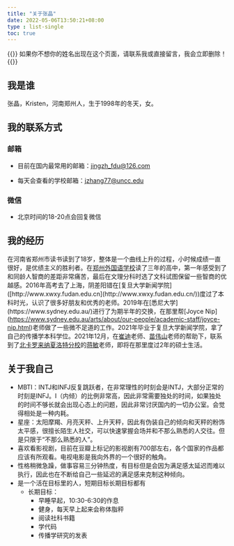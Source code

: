 ```yaml
---
title: "关于张晶"
date: 2022-05-06T13:50:21+08:00
type : list-single
toc: true
---
```


{{<block class="reminder">}}
如果你不想你的姓名出现在这个页面，请联系我或直接留言，我会立即删除！
{{<end>}}

## 我是谁

张晶，Kristen，河南郑州人，生于1998年的冬天，女。

## 我的联系方式
### 邮箱

- 目前在国内最常用的邮箱：jingzh_fdu@126.com

- 每天会查看的学校邮箱：jzhang77@uncc.edu

### 微信

- 北京时间的18-20点会回复微信

## 我的经历

在河南省郑州市读书读到了18岁，整体是一个曲线上升的过程，小时候成绩一直很好，是优绩主义的胜利者。在[郑州外国语学校]([http://www.zzfls.com.cn](http://www.zzfls.com.cn/))读了三年的高中，第一年感受到了和同龄人智商的差距非常痛苦，最后在文理分科时选了文科试图保留一些智商的优越感。2016年高考去了上海，阴差阳错在[复旦大学新闻学院]([http://www.xwxy.fudan.edu.cn](http://www.xwxy.fudan.edu.cn/))度过了本科时光，认识了很多好朋友和优秀的老师。2019年在[悉尼大学](https://www.sydney.edu.au/)进行了为期半年的交换，在那里帮[Joyce Nip](https://www.sydney.edu.au/arts/about/our-people/academic-staff/joyce-nip.html)老师做了一些微不足道的工作。2021年毕业于复旦大学新闻学院，拿了自己的传播学本科学位。2021年12月，在[崔迪](http://www.xwxy.fudan.edu.cn/node2/fdxwxy/jzyg/node816/node904/u1ai107548.html)老师、[苗伟山](https://scholar.google.com/citations?user=e7aipDYAAAAJ&hl=en)老师的帮助下，联系到了[北卡罗来纳夏洛特分校](https://www.charlotte.edu/)的[蒋敏](https://pages.charlotte.edu/min-jiang/)老师，即将在那里度过2年的硕士生活。

## 关于我自己

- MBTI：INTJ和INFJ反复跳跃者，在非常理性的时刻会是INTJ，大部分正常的时刻是INFJ。I（内倾）的比例非常高，因此非常需要独处的时间，如果独处的时间不够长就会出现心态上的问题，因此非常讨厌国内的一切办公室。会觉得相处是一种内耗。
- 星座：太阳摩羯、月亮天秤、上升天秤，因此有伪装自己的倾向和天秤的粉饰太平感，很擅长陌生人社交，可以快速掌握会场并和不那么熟悉的人交往。但是只限于“不那么熟悉的人”。
- 喜欢看影视剧，目前在豆瓣上标记的影视剧有700部左右，各个国家的作品都应该有所观看。电视电影是我向外界的一个很好的触角。
- 性格稍微急躁，做事容易三分钟热度，有目标但是会因为满足感太延迟而难以执行，因此也在不断给自己一些延迟的满足感来克制这种倾向。
- 是一个活在目标里的人，短期目标长期目标都有
  - 长期目标：
    - 早睡早起，10:30-6:30的作息
    - 健身，每天早上起来会称体脂秤
    - 阅读社科书籍
    - 学代码
    - 传播学研究的发表









